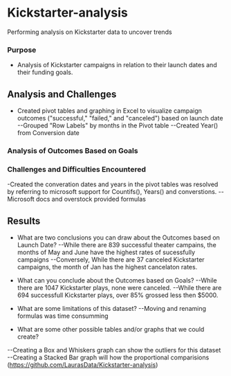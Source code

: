 # Kickstarter-analysis
Performing analysis on Kickstarter data to uncover trends

### Purpose
- Analysis of Kickstarter campaigns in relation to their launch dates and their funding goals.

## Analysis and Challenges

- Created pivot tables and graphing in Excel to visualize campaign outcomes ("successful," "failed," and "canceled") based on launch date
--Grouped "Row Labels" by months in the Pivot table
--Created Year() from Conversion date

### Analysis of Outcomes Based on Goals

### Challenges and Difficulties Encountered
-Created the converation dates and years in the pivot tables was resolved by referring to microsoft support for Countifs(), Years() and converstions.
-- Microsoft docs and overstock provided formulas 


## Results

- What are two conclusions you can draw about the Outcomes based on Launch Date?
--While there are 839 successful theater campains, the months of May and June have the highest rates of sucessfully campaigns
--Conversely, While there are 37 canceled  Kickstarter campaigns, the month of Jan has the highest cancelaton rates.  

- What can you conclude about the Outcomes based on Goals?
--While there are 1047 Kickstarter plays, none were canceled.
--While there are 694 successfull Kickstarter plays, over 85% grossed less then $5000.

- What are some limitations of this dataset?
--Moving and renaming formulas was time consumming

- What are some other possible tables and/or graphs that we could create?

--Creating a Box and Whiskers graph can show the outliers for this dataset
--Creating a Stacked Bar graph will how the proportional comparisions (https://github.com/LaurasData/Kickstarter-analysis)
